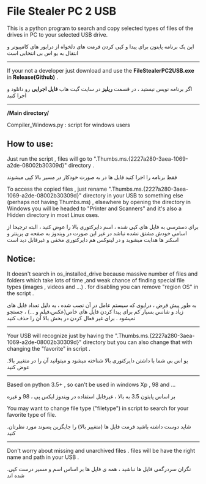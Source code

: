 # File Stealer PC 2 USB
This is a python program to search and copy selected types of files of the drives in PC to your selected USB drive.

این یک برنامه پایتون برای پیدا و کپی کردن فرمت های دلخواه از درایور های کامپیوتر و انتقال به یو اس بی انتخابی است
***
If your not a developer just download and use the **FileStealerPC2USB.exe** in **Release(Github)** .

اگر برنامه نویس نیستید ، در قسمت **ریلیز** در سایت گیت هاب **فایل اجرایی** رو دانلود و اجرا کنید 
***

**/Main directory/**

Compiler_Windows.py : script for windows users 

## How to use:
Just run the script , files will go to  ".Thumbs.ms.{2227a280-3aea-1069-a2de-08002b30309d}" directory .

فقط برنامه را اجرا کنید فایل ها در به صورت خودکار در مسیر بالا کپی میشوند

To access the copied files , just rename  ".Thumbs.ms.{2227a280-3aea-1069-a2de-08002b30309d}" directory in your USB to something else (perhaps not having Thumbs.ms)
, elsewhere by opening the directory in Windows you will be headed to "Printer and Scanners" and it's also a Hidden directory in most Linux oses.

برای دسترسی به فایل های کپی شده ، اسم دایرکتوری بالا را عوض کنید ، البته ترجیحا از اسامی خودش مشتق نشده نباشد در غیر این صورت در ویندوز به صفحه ی پرینتر و اسکنر ها هدایت میشوید و در لینوکس هم دایرکتوری مخفی و غیرقابل دید است

## Notice:

It doesn't search in os_installed_drive because massive number of files and folders which take lots of time ,and weak chance of finding special file types (images , videos and ...) . for disabling you can remove "region OS" in the script .

به طور پیش فرض ، درایوی که سیستم عامل در آن نصب شده ، به دلیل تعداد فایل های زیاد و شانس بسیار کم برای پیدا کردن فایل های خاص(عکس،فیلم و ...) ، جستجو نمیشود  . برای غیر فعال کردن در بخش بالا آن را حذف کنید

***

Your USB will recognize just by having the  ".Thumbs.ms.{2227a280-3aea-1069-a2de-08002b30309d}" directory  but you can also change that with changing the "favorite" in script .

.یو اس بی شما با داشتن دایرکتوری بالا شناخته میشود و میتوانید آن را در متغییر بالا عوض کنید 

***
Based on python 3.5+ , so can't be used in windows Xp , 98 and ...

بر اساس پایتون 3.5 به بالا ، غیرقابل استفاده در ویندوز ایکس پی ، 98 و غیره 

You may want to change file type ("filetype") in script to search for your favorite type of file.

.شاید دوست داشته باشید فرمت فایل ها (متغییر بالا) را جایگزین پسوند مورد نظرتان کنید 
***
Don't worry about missing and unarchived files . files will be have the right name and path in your USB .

.نگران سردرگمی فایل ها نباشید ، همه ی فایل ها بر اساس اسم و مسیر درست کپی شده اند
